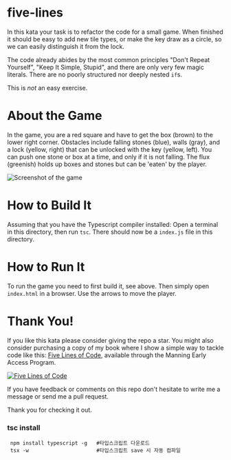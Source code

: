# five-lines

In this kata your task is to refactor the code for a small game. When finished it should be easy to add new tile types, or make the key draw as a circle, so we can easily distinguish it from the lock. 

The code already abides by the most common principles "Don't Repeat Yourself", "Keep It Simple, Stupid", and there are only very few magic literals. There are no poorly structured nor deeply nested `if`s.

This is *not* an easy exercise.

# About the Game
In the game, you are a red square and have to get the box (brown) to the lower right corner. Obstacles include falling stones (blue), walls (gray), and a lock (yellow, right) that can be unlocked with the key (yellow, left). You can push one stone or box at a time, and only if it is not falling. The flux (greenish) holds up boxes and stones but can be 'eaten' by the player. 

![Screenshot of the game](game.png)

# How to Build It
Assuming that you have the Typescript compiler installed: Open a terminal in this directory, then run `tsc`. There should now be a `index.js` file in this directory.

# How to Run It
To run the game you need to first build it, see above. Then simply open `index.html` in a browser. Use the arrows to move the player.

# Thank You!
If you like this kata please consider giving the repo a star. You might also consider purchasing a copy of my book where I show a simple way to tackle code like this: [Five Lines of Code](https://www.manning.com/books/five-lines-of-code), available through the Manning Early Access Program.

[![Five Lines of Code](frontpage.png)](https://www.manning.com/books/five-lines-of-code)

If you have feedback or comments on this repo don't hesitate to write me a message or send me a pull request. 

Thank you for checking it out.


### tsc install
```text
 npm install typescript -g   #타입스크립트 다운로드
 tsx -w                      #타입스크립트 save 시 자동 컴파일
```
